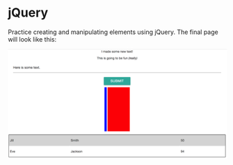 # jQuery

Practice creating and manipulating elements using jQuery. The final page will look like this:

![page after being manipulated by jquery](imgs/complete.png)

